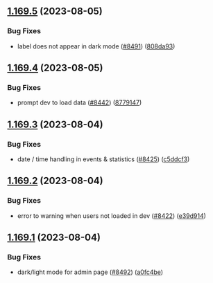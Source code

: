 ## [1.169.5](https://github.com/EddieHubCommunity/LinkFree/compare/v1.169.4...v1.169.5) (2023-08-05)


### Bug Fixes

* label does not appear in dark mode ([#8491](https://github.com/EddieHubCommunity/LinkFree/issues/8491)) ([808da93](https://github.com/EddieHubCommunity/LinkFree/commit/808da93b30462feaa8d1849bd9ff406254487d72))



## [1.169.4](https://github.com/EddieHubCommunity/LinkFree/compare/v1.169.3...v1.169.4) (2023-08-05)


### Bug Fixes

* prompt dev to load data ([#8442](https://github.com/EddieHubCommunity/LinkFree/issues/8442)) ([8779147](https://github.com/EddieHubCommunity/LinkFree/commit/877914726977c13bfcf8f7975b6ce44a35ec4f6a))



## [1.169.3](https://github.com/EddieHubCommunity/LinkFree/compare/v1.169.2...v1.169.3) (2023-08-04)


### Bug Fixes

* date / time handling in events & statistics ([#8425](https://github.com/EddieHubCommunity/LinkFree/issues/8425)) ([c5ddcf3](https://github.com/EddieHubCommunity/LinkFree/commit/c5ddcf38dc6e832a08188679ee1b81e700ebc473))



## [1.169.2](https://github.com/EddieHubCommunity/LinkFree/compare/v1.169.1...v1.169.2) (2023-08-04)


### Bug Fixes

* error to warning when users not loaded in dev ([#8422](https://github.com/EddieHubCommunity/LinkFree/issues/8422)) ([e39d914](https://github.com/EddieHubCommunity/LinkFree/commit/e39d914f94927a9debcb1f710d28d2f95346e90e))



## [1.169.1](https://github.com/EddieHubCommunity/LinkFree/compare/v1.169.0...v1.169.1) (2023-08-04)


### Bug Fixes

* dark/light mode for admin page ([#8492](https://github.com/EddieHubCommunity/LinkFree/issues/8492)) ([a0fc4be](https://github.com/EddieHubCommunity/LinkFree/commit/a0fc4be76c15ad4d4cd676e00cb847375ad2c0a6))



